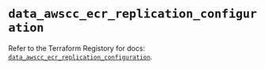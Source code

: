 # `data_awscc_ecr_replication_configuration`

Refer to the Terraform Registory for docs: [`data_awscc_ecr_replication_configuration`](https://registry.terraform.io/providers/hashicorp/awscc/0.70.0/docs/data-sources/ecr_replication_configuration).
